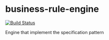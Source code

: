 business-rule-engine
=====================

[![Build Status](https://api.travis-ci.org/mpoiriert/business-rule-engine.png?branch=master)](http://travis-ci.org/mpoiriert/business-rule-engine)

Engine that implement the specification pattern
